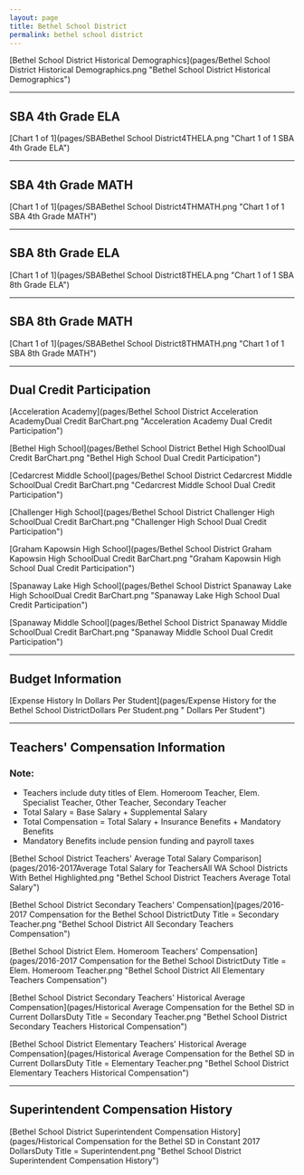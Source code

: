 ```yaml
---
layout: page
title: Bethel School District
permalink: bethel school district
---
```



[Bethel School District Historical Demographics](pages/Bethel School District Historical Demographics.png "Bethel School District Historical Demographics")

___

## SBA 4th Grade ELA

[Chart 1 of 1](pages/SBABethel School District4THELA.png "Chart 1 of 1 SBA 4th Grade ELA")


___

## SBA 4th Grade MATH

[Chart 1 of 1](pages/SBABethel School District4THMATH.png "Chart 1 of 1 SBA 4th Grade MATH")


___

## SBA 8th Grade ELA

[Chart 1 of 1](pages/SBABethel School District8THELA.png "Chart 1 of 1 SBA 8th Grade ELA")


___

## SBA 8th Grade MATH

[Chart 1 of 1](pages/SBABethel School District8THMATH.png "Chart 1 of 1 SBA 8th Grade MATH")


___

## Dual Credit Participation

[Acceleration Academy](pages/Bethel School District Acceleration AcademyDual Credit BarChart.png "Acceleration Academy Dual Credit Participation")

[Bethel High School](pages/Bethel School District Bethel High SchoolDual Credit BarChart.png "Bethel High School Dual Credit Participation")

[Cedarcrest Middle School](pages/Bethel School District Cedarcrest Middle SchoolDual Credit BarChart.png "Cedarcrest Middle School Dual Credit Participation")

[Challenger High School](pages/Bethel School District Challenger High SchoolDual Credit BarChart.png "Challenger High School Dual Credit Participation")

[Graham Kapowsin High School](pages/Bethel School District Graham Kapowsin High SchoolDual Credit BarChart.png "Graham Kapowsin High School Dual Credit Participation")

[Spanaway Lake High School](pages/Bethel School District Spanaway Lake High SchoolDual Credit BarChart.png "Spanaway Lake High School Dual Credit Participation")

[Spanaway Middle School](pages/Bethel School District Spanaway Middle SchoolDual Credit BarChart.png "Spanaway Middle School Dual Credit Participation")


___

## Budget Information

[Expense History In Dollars Per Student](pages/Expense History for the Bethel School DistrictDollars Per Student.png " Dollars Per Student")


___

## Teachers' Compensation Information
### Note:
- Teachers include duty titles of Elem. Homeroom Teacher, Elem. Specialist Teacher, Other Teacher, Secondary Teacher
- Total Salary = Base Salary + Supplemental Salary
- Total Compensation = Total Salary + Insurance Benefits + Mandatory Benefits
- Mandatory Benefits include pension funding and payroll taxes

[Bethel School District Teachers' Average Total Salary Comparison](pages/2016-2017Average Total Salary for TeachersAll WA School Districts With Bethel Highlighted.png "Bethel School District Teachers Average Total Salary")

[Bethel School District Secondary Teachers' Compensation](pages/2016-2017 Compensation for the Bethel School DistrictDuty Title = Secondary Teacher.png "Bethel School District All Secondary Teachers Compensation")

[Bethel School District Elem. Homeroom Teachers' Compensation](pages/2016-2017 Compensation for the Bethel School DistrictDuty Title = Elem. Homeroom Teacher.png "Bethel School District All Elementary Teachers Compensation")

[Bethel School District Secondary Teachers' Historical Average Compensation](pages/Historical Average Compensation for the Bethel SD in Current DollarsDuty Title = Secondary Teacher.png "Bethel School District Secondary Teachers Historical Compensation")

[Bethel School District Elementary Teachers' Historical Average Compensation](pages/Historical Average Compensation for the Bethel SD in Current DollarsDuty Title = Elementary Teacher.png "Bethel School District Elementary Teachers Historical Compensation")


___

## Superintendent Compensation History

[Bethel School District Superintendent Compensation History](pages/Historical Compensation for the Bethel SD in Constant 2017 DollarsDuty Title = Superintendent.png "Bethel School District Superintendent Compensation History")

